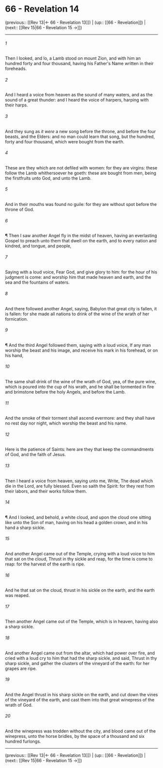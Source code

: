 # 66 - Revelation 14

(previous:: [[Rev 13|← 66 - Revelation 13]]) | (up:: [[66 - Revelation]]) | (next:: [[Rev 15|66 - Revelation 15 →]])

***


###### 1 
Then I looked, and lo, a Lamb stood on mount Zion, and with him an hundred forty and four thousand, having his Father's Name written in their foreheads. 

###### 2 
And I heard a voice from heaven as the sound of many waters, and as the sound of a great thunder: and I heard the voice of harpers, harping with their harps. 

###### 3 
And they sung as _it were_ a new song before the throne, and before the four beasts, and the Elders: and no man could learn that song, but the hundred, forty and four thousand, which were bought from the earth. 

###### 4 
These are they which are not defiled with women: for they are virgins: these follow the Lamb whithersoever he goeth: these are bought from men, being the firstfruits unto God, and unto the Lamb. 

###### 5 
And in their mouths was found no guile: for they are without spot before the throne of God. 

###### 6 
¶ Then I saw another Angel fly in the midst of heaven, having an everlasting Gospel to preach unto them that dwell on the earth, and to every nation and kindred, and tongue, and people, 

###### 7 
Saying with a loud voice, Fear God, and give glory to him: for the hour of his judgment is come: and worship him that made heaven and earth, and the sea and the fountains of waters. 

###### 8 
And there followed another Angel, saying, Babylon that great city is fallen, it is fallen: for she made all nations to drink of the wine of the wrath of her fornication. 

###### 9 
¶ And the third Angel followed them, saying with a loud voice, If any man worship the beast and his image, and receive his mark in his forehead, or on his hand, 

###### 10 
The same shall drink of the wine of the wrath of God, yea, of the pure wine, which is poured into the cup of his wrath, and he shall be tormented in fire and brimstone before the holy Angels, and before the Lamb. 

###### 11 
And the smoke of their torment shall ascend evermore: and they shall have no rest day nor night, which worship the beast and his name. 

###### 12 
Here is the patience of Saints: here are they that keep the commandments of God, and the faith of Jesus. 

###### 13 
Then I heard a voice from heaven, saying unto me, Write, The dead which die in the Lord, are fully blessed. Even so saith the Spirit: for they rest from their labors, and their works follow them. 

###### 14 
¶ And I looked, and behold, a white cloud, and upon the cloud one sitting like unto the Son of man, having on his head a golden crown, and in his hand a sharp sickle. 

###### 15 
And another Angel came out of the Temple, crying with a loud voice to him that sat on the cloud, Thrust in thy sickle and reap, for the time is come to reap: for the harvest of the earth is ripe. 

###### 16 
And he that sat on the cloud, thrust in his sickle on the earth, and the earth was reaped. 

###### 17 
Then another Angel came out of the Temple, which is in heaven, having also a sharp sickle. 

###### 18 
And another Angel came out from the altar, which had power over fire, and cried with a loud cry to him that had the sharp sickle, and said, Thrust in thy sharp sickle, and gather the clusters of the vineyard of the earth: for her grapes are ripe. 

###### 19 
And the Angel thrust in his sharp sickle on the earth, and cut down the vines of the vineyard of the earth, and cast them into that great winepress of the wrath of God. 

###### 20 
And the winepress was trodden without the city, and blood came out of the winepress, unto the horse bridles, by the space of a thousand and six hundred furlongs.

***

(previous:: [[Rev 13|← 66 - Revelation 13]]) | (up:: [[66 - Revelation]]) | (next:: [[Rev 15|66 - Revelation 15 →]])
